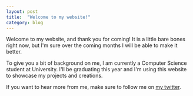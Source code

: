 ```yaml
---
layout: post
title:  "Welcome to my website!"
category: blog
---
```

Welcome to my website, and thank you for coming! It is a little bare bones right now, but I'm sure over the coming months I will be able to make it better.

To give you a bit of background on me, I am currently a Computer Science student at University. I'll be graduating this year and I'm using this website to showcase my projects and creations.

If you want to hear more from me, make sure to follow me on [my twitter](https://twitter.com/Bulson_Jack).